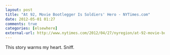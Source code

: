 ```yaml
---
layout: post  
title: "At 92, Movie Bootlegger Is Soldiers' Hero - NYTimes.com"  
date: 2012-05-01 01:27  
comments: true  
categories: [elsewhere]
external-url: http://www.nytimes.com/2012/04/27/nyregion/at-92-movie-bootlegger-is-soldiers-hero.html?_r=3&amp;pagewanted=2&amp;pagewanted=all  
---
```


This story warms my heart. Sniff.
